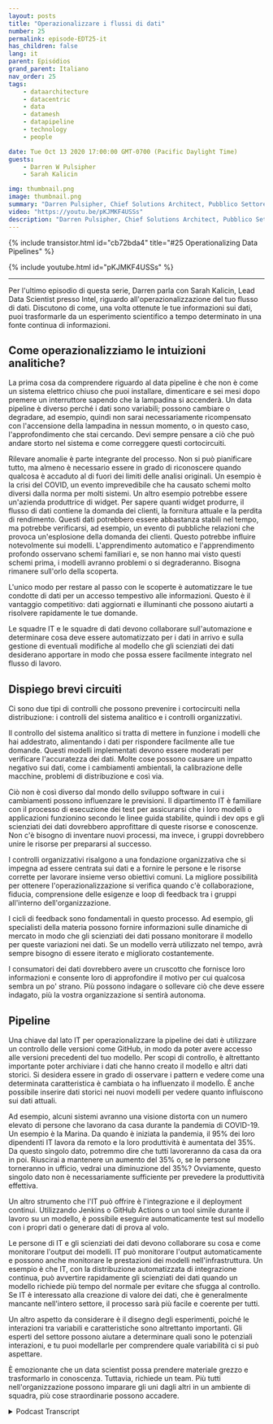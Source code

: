 ```yaml
---
layout: posts
title: "Operazionalizzare i flussi di dati"
number: 25
permalink: episode-EDT25-it
has_children: false
lang: it
parent: Episódios
grand_parent: Italiano
nav_order: 25
tags:
    - dataarchitecture
    - datacentric
    - data
    - datamesh
    - datapipeline
    - technology
    - people

date: Tue Oct 13 2020 17:00:00 GMT-0700 (Pacific Daylight Time)
guests:
    - Darren W Pulsipher
    - Sarah Kalicin

img: thumbnail.png
image: thumbnail.png
summary: "Darren Pulsipher, Chief Solutions Architect, Pubblico Settore, Intel, parla con Sarah Kalicin, Lead Data Scientist, Intel, sulla operazionalizzazione del data pipeline dell'organizzazione. È necessario un lavoro di squadra per modellare, monitorare e produrre una continua fonte di informazioni preziose. Questo è l'episodio finale della serie Kick-starting your Organizational Transformation to Become Data-Centric."
video: "https://youtu.be/pKJMKF4USSs"
description: "Darren Pulsipher, Chief Solutions Architect, Pubblico Settore, Intel, parla con Sarah Kalicin, Lead Data Scientist, Intel, sulla operazionalizzazione del data pipeline dell'organizzazione. È necessario un lavoro di squadra per modellare, monitorare e produrre una continua fonte di informazioni preziose. Questo è l'episodio finale della serie Kick-starting your Organizational Transformation to Become Data-Centric."
---
```


<div>
{% include transistor.html id="cb72bda4" title="#25 Operationalizing Data Pipelines" %}

{% include youtube.html id="pKJMKF4USSs" %}
</div>

---

Per l'ultimo episodio di questa serie, Darren parla con Sarah Kalicin, Lead Data Scientist presso Intel, riguardo all'operazionalizzazione del tuo flusso di dati. Discutono di come, una volta ottenute le tue informazioni sui dati, puoi trasformarle da un esperimento scientifico a tempo determinato in una fonte continua di informazioni.

## Come operazionalizziamo le intuizioni analitiche?

La prima cosa da comprendere riguardo al data pipeline è che non è come un sistema elettrico chiuso che puoi installare, dimenticare e sei mesi dopo premere un interruttore sapendo che la lampadina si accenderà. Un data pipeline è diverso perché i dati sono variabili; possono cambiare o degradare, ad esempio, quindi non sarai necessariamente ricompensato con l'accensione della lampadina in nessun momento, o in questo caso, l'approfondimento che stai cercando. Devi sempre pensare a ciò che può andare storto nel sistema e come correggere questi cortocircuiti.

Rilevare anomalie è parte integrante del processo. Non si può pianificare tutto, ma almeno è necessario essere in grado di riconoscere quando qualcosa è accaduto al di fuori dei limiti delle analisi originali. Un esempio è la crisi del COVID, un evento imprevedibile che ha causato schemi molto diversi dalla norma per molti sistemi. Un altro esempio potrebbe essere un'azienda produttrice di widget. Per sapere quanti widget produrre, il flusso di dati contiene la domanda dei clienti, la fornitura attuale e la perdita di rendimento. Questi dati potrebbero essere abbastanza stabili nel tempo, ma potrebbe verificarsi, ad esempio, un evento di pubbliche relazioni che provoca un'esplosione della domanda dei clienti. Questo potrebbe influire notevolmente sui modelli. L'apprendimento automatico e l'apprendimento profondo osservano schemi familiari e, se non hanno mai visto questi schemi prima, i modelli avranno problemi o si degraderanno. Bisogna rimanere sull'orlo della scoperta.

L'unico modo per restare al passo con le scoperte è automatizzare le tue condotte di dati per un accesso tempestivo alle informazioni. Questo è il vantaggio competitivo: dati aggiornati e illuminanti che possono aiutarti a risolvere rapidamente le tue domande.

Le squadre IT e le squadre di dati devono collaborare sull'automazione e determinare cosa deve essere automatizzato per i dati in arrivo e sulla gestione di eventuali modifiche al modello che gli scienziati dei dati desiderano apportare in modo che possa essere facilmente integrato nel flusso di lavoro.

## Dispiego brevi circuiti

Ci sono due tipi di controlli che possono prevenire i cortocircuiti nella distribuzione: i controlli del sistema analitico e i controlli organizzativi.

Il controllo del sistema analitico si tratta di mettere in funzione i modelli che hai addestrato, alimentando i dati per rispondere facilmente alle tue domande. Questi modelli implementati devono essere moderati per verificare l'accuratezza dei dati. Molte cose possono causare un impatto negativo sui dati, come i cambiamenti ambientali, la calibrazione delle macchine, problemi di distribuzione e così via.

Ciò non è così diverso dal mondo dello sviluppo software in cui i cambiamenti possono influenzare le previsioni. Il dipartimento IT è familiare con il processo di esecuzione dei test per assicurarsi che i loro modelli o applicazioni funzionino secondo le linee guida stabilite, quindi i dev ops e gli scienziati dei dati dovrebbero approfittare di queste risorse e conoscenze. Non c'è bisogno di inventare nuovi processi, ma invece, i gruppi dovrebbero unire le risorse per prepararsi al successo.

I controlli organizzativi risalgono a una fondazione organizzativa che si impegna ad essere centrata sui dati e a fornire le persone e le risorse corrette per lavorare insieme verso obiettivi comuni. La migliore possibilità per ottenere l'operazionalizzazione si verifica quando c'è collaborazione, fiducia, comprensione delle esigenze e loop di feedback tra i gruppi all'interno dell'organizzazione.

I cicli di feedback sono fondamentali in questo processo. Ad esempio, gli specialisti della materia possono fornire informazioni sulle dinamiche di mercato in modo che gli scienziati dei dati possano monitorare il modello per queste variazioni nei dati. Se un modello verrà utilizzato nel tempo, avrà sempre bisogno di essere iterato e migliorato costantemente.

I consumatori dei dati dovrebbero avere un cruscotto che fornisce loro informazioni e consente loro di approfondire il motivo per cui qualcosa sembra un po' strano. Più possono indagare o sollevare ciò che deve essere indagato, più la vostra organizzazione si sentirà autonoma.

## Pipeline

Una chiave dal lato IT per operazionalizzare la pipeline dei dati è utilizzare un controllo delle versioni come GitHub, in modo da poter avere accesso alle versioni precedenti del tuo modello. Per scopi di controllo, è altrettanto importante poter archiviare i dati che hanno creato il modello e altri dati storici. Si desidera essere in grado di osservare i pattern e vedere come una determinata caratteristica è cambiata o ha influenzato il modello. È anche possibile inserire dati storici nei nuovi modelli per vedere quanto influiscono sui dati attuali.

Ad esempio, alcuni sistemi avranno una visione distorta con un numero elevato di persone che lavorano da casa durante la pandemia di COVID-19. Un esempio è la Marina. Da quando è iniziata la pandemia, il 95% dei loro dipendenti IT lavora da remoto e la loro produttività è aumentata del 35%. Da questo singolo dato, potremmo dire che tutti lavoreranno da casa da ora in poi. Riuscirai a mantenere un aumento del 35% o, se le persone torneranno in ufficio, vedrai una diminuzione del 35%? Ovviamente, questo singolo dato non è necessariamente sufficiente per prevedere la produttività effettiva.

Un altro strumento che l'IT può offrire è l'integrazione e il deployment continui. Utilizzando Jenkins o GitHub Actions o un tool simile durante il lavoro su un modello, è possibile eseguire automaticamente test sul modello con i propri dati o generare dati di prova al volo.

Le persone di IT e gli scienziati dei dati devono collaborare su cosa e come monitorare l'output dei modelli. IT può monitorare l'output automaticamente e possono anche monitorare le prestazioni dei modelli nell'infrastruttura. Un esempio è che IT, con la distribuzione automatizzata di integrazione continua, può avvertire rapidamente gli scienziati dei dati quando un modello richiede più tempo del normale per evitare che sfugga al controllo. Se IT è interessato alla creazione di valore dei dati, che è generalmente mancante nell'intero settore, il processo sarà più facile e coerente per tutti.

Un altro aspetto da considerare è il disegno degli esperimenti, poiché le interazioni tra variabili e caratteristiche sono altrettanto importanti. Gli esperti del settore possono aiutare a determinare quali sono le potenziali interazioni, e tu puoi modellarle per comprendere quale variabilità ci si può aspettare.

È emozionante che un data scientist possa prendere materiale grezzo e trasformarlo in conoscenza. Tuttavia, richiede un team. Più tutti nell'organizzazione possono imparare gli uni dagli altri in un ambiente di squadra, più cose straordinarie possono accadere.



<details>
<summary> Podcast Transcript </summary>

<p></p>

</details>
